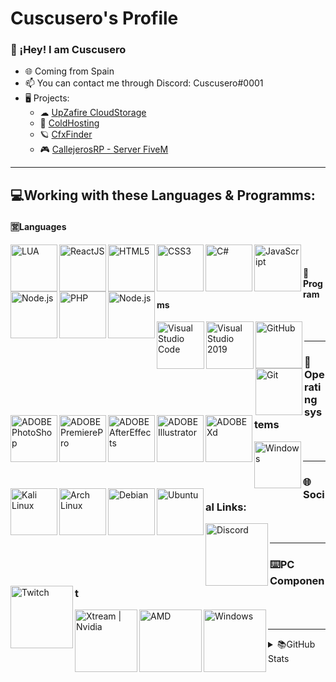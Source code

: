 # Cuscusero's Profile

### 👋 ¡Hey! I am Cuscusero

- 🌐 Coming from Spain
- 📫 You can contact me through Discord: Cuscusero#0001
- 🖥️ Projects:
   - ☁ [UpZafire CloudStorage](https://upzafire.com)
   - 🥶 [ColdHosting](https://coldhosting.com)
   - 🪐 [CfxFinder](https://discord.gg/7RAA7hPKvJ)
   - 🎮 [CallejerosRP - Server FiveM](https://callejerosrp.com)




---

## 💻Working with these Languages & Programms:
#### 🈺Languages
<img align="left" alt="LUA" width="75px" src="https://img.shields.io/badge/-Lua-2C2D72?logo=lua&logoColor=white" />
<img align="left" alt="ReactJS" width="75px" src="https://img.shields.io/badge/-ReactJs-61DAFB?logo=react&logoColor=white" />
<img align="left" alt="HTML5" width="75px" src="https://img.shields.io/badge/-HTML5-E34F26?logo=html5&logoColor=white" />
<img align="left" alt="CSS3" width="75px" src="https://img.shields.io/badge/-CSS3-1572B6?logo=CSS3&logoColor=white" />
<img align="left" alt="C#" width="75px" src="https://img.shields.io/badge/-C%23-1572B6?logo=c-sharp&logoColor=white" />
<img align="left" alt="JavaScript" width="75px" src="https://img.shields.io/badge/-JavaScript-F7DF1E?logo=JavaScript&logoColor=black" />
<img align="left" alt="Node.js" width="75px" src="https://img.shields.io/badge/-node.js-43853D?logo=node.js&logoColor=black" />
<img align="left" alt="PHP" width="75px" src="https://img.shields.io/badge/-php-6769C4?logo=php&logoColor=white" />
<img align="left" alt="Node.js" width="75px" src="https://img.shields.io/badge/-node.js-43853D?logo=node.js&logoColor=black" />
<br />

#### 🤖Programms
<img align="left" alt="Visual Studio Code" width="76px" src="https://img.shields.io/badge/VSCode-0078D4?style=for-the-badge&logo=visual%20studio%20code&logoColor=white" />
<img align="left" alt="Visual Studio 2019" width="76px" src="https://img.shields.io/badge/VSStudio2019-5C2D91?style=for-the-badge&logo=visual%20studio&logoColor=white" />
<img align="left" alt="GitHub" width="75px" src="https://img.shields.io/badge/GitHub-100000?style=for-the-badge&logo=github&logoColor=white" />
<img align="left" alt="Git" width="75px" src="https://img.shields.io/badge/Git-F05032?style=for-the-badge&logo=git&logoColor=white" />
<img align="left" alt="ADOBE PhotoShop" width="75px" src="https://img.shields.io/badge/Adobe%20Photoshop-31A8FF?style=for-the-badge&logo=Adobe%20Photoshop&logoColor=black" />
<img align="left" alt="ADOBE PremierePro" width="75px" src="https://img.shields.io/badge/Adobe%20Premiere%20Pro-0B01CF?style=for-the-badge&logo=Adobe%20Premiere-pro&logoColor=white" />
<img align="left" alt="ADOBE AfterEffects" width="75px" src="https://img.shields.io/badge/Adobe%20After%20Effects-0B01CF?style=for-the-badge&logo=Adobe%20after-effects&logoColor=white" />
<img align="left" alt="ADOBE Illustrator" width="75px" src="https://img.shields.io/badge/Adobe%20Illustrator-C6E11C?style=for-the-badge&logo=Adobe%20Illustrator&logoColor=black" />
<img align="left" alt="ADOBE Xd" width="75px" src="https://img.shields.io/badge/Adobe%20xd-F0018A?style=for-the-badge&logo=Adobe%20xd&logoColor=white" />
<br />

---

### 📠Operating systems
<img align="left" alt="Windows" width="75px" src="https://img.shields.io/badge/Windows-0078D6?style=for-the-badge&logo=windows&logoColor=white" />
<img align="left" alt="Kali Linux" width="75px" src="https://img.shields.io/badge/Kali%20Linux-0064CE?style=for-the-badge&logo=kali-linux&logoColor=white" />
<img align="left" alt="Arch Linux" width="75px" src="https://img.shields.io/badge/Arch%20Linux-2D2D2D?style=for-the-badge&logo=arch-linux&logoColor=blue" />
<img align="left" alt="Debian" width="75px" src="https://img.shields.io/badge/Debian-3F3F3F?style=for-the-badge&logo=debian&logoColor=red" />
<img align="left" alt="Ubuntu" width="75px" src="https://img.shields.io/badge/Ubuntu-FFFFFF?style=for-the-badge&logo=ubuntu&logoColor=red" />
<br />

---

### 🌐Social Links:
[<img align="left" alt="Discord" width="100px" src="https://img.shields.io/badge/Discord-7289DA?style=for-the-badge&logo=discord&logoColor=white" />][discord]
[<img align="left" alt="Twitch" width="100px" src="https://img.shields.io/badge/Twitch-6441a5?style=for-the-badge&logo=twitch&logoColor=white" />][twitch]
<br />

---

### ⌨️PC Component
<img align="left" alt="Xtream | Nvidia" width="100px" src="https://img.shields.io/badge/NVIDIA-GTX-76B900?style=for-the-badge&logo=nvidia&logoColor=white" />
<img align="left" alt="AMD" width="100px" src="https://img.shields.io/badge/RYZEN%205%201600-ff770f?style=for-the-badge&logo=amd&logoColor=white" />
<img align="left" alt="Windows" width="100px" src="https://img.shields.io/badge/Windows-10-0078D6?style=for-the-badge&logo=windows&logoColor=white" />
<br />


---

<details>
  <summary>📚GitHub Stats</summary>

  <img align="left" alt="Marks" src="https://github-readme-stats.vercel.app/api/top-langs/?username=cuscusero&layout=compact" />
  <img align="left" alt="Top Language" src="https://github-readme-stats.vercel.app/api?username=cuscusero&show_icons=true&theme=algolia" />

</details>

[discord]: https://discord.gg/callejerosrp
[twitch]: https://www.twitch.tv/cuscusero

